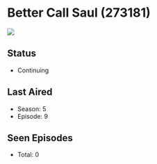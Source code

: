# Better Call Saul (273181)

<img src="https://dg31sz3gwrwan.cloudfront.net/poster/273181/1057993-0-optimized.jpg" />

## Status
* Continuing
## Last Aired
* Season: 5
* Episode: 9
## Seen Episodes
* Total: 0
